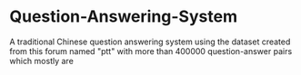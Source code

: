 # Question-Answering-System
A traditional Chinese question answering system using the  dataset created from this forum named "ptt" with more than  400000 question-answer pairs which mostly are
